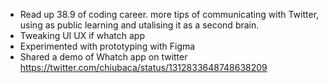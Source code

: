 - Read up 38.9 of coding career. more tips of communicating with Twitter, using as public learning and utalising it as a second brain.
- Tweaking UI UX if whatch app
- Experimented with prototyping with Figma
- Shared a demo of Whatch app on twitter https://twitter.com/chiubaca/status/1312833648748638209
